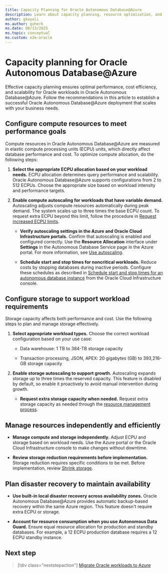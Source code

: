 ```yaml
---
title: Capacity Planning for Oracle Autonomous Database@Azure
description: Learn about capacity planning, resource optimization, and performance tuning for Oracle Autonomous Database@Azure deployments.
author: gkayali
ms.author: guherk
ms.date: 08/13/2025
ms.topic: conceptual
ms.custom: e2e-oracle
---
```


# Capacity planning for Oracle Autonomous Database@Azure

Effective capacity planning ensures optimal performance, cost efficiency, and scalability for Oracle workloads in Oracle Autonomous Database@Azure. Follow the recommendations in this article to establish a successful Oracle Autonomous Database@Azure deployment that scales with your business needs.

## Configure compute resources to meet performance goals

Compute resources in Oracle Autonomous Database@Azure are measured in elastic compute processing units (ECPU) units, which directly affect database performance and cost. To optimize compute allocation, do the following steps:

1. **Select the appropriate ECPU allocation based on your workload needs.** ECPU allocation determines query performance and scalability. Oracle Autonomous Database@Azure supports configurations from 2 to 512 ECPUs. Choose the appropriate size based on workload intensity and performance targets.

1. **Enable compute autoscaling for workloads that have variable demand.** Autoscaling adjusts compute resources automatically during peak demand. The system scales up to three times the base ECPU count. To request extra ECPU beyond this limit, follow the procedure in [Request increased ECPU limits](https://docs.oracle.com/iaas/Content/database-at-azure-autonomous/odadb-managing-autonomous-database-resources-azure.html).

   - **Verify autoscaling settings in the Azure and Oracle Cloud Infrastructure portals.** Confirm that autoscaling is enabled and configured correctly. Use the **Resource Allocation** interface under **Settings** in the Autonomous Database Service page in the Azure portal. For more information, see [Use autoscaling](https://docs.oracle.com/en/cloud/paas/autonomous-database/serverless/adbsb/autonomous-auto-scale.html).

   - **Schedule start and stop times for noncritical workloads.** Reduce costs by stopping databases during inactive periods. Configure these schedules as described in [Schedule start and stop times for an autonomous database instance](https://docs.oracle.com/en/cloud/paas/autonomous-database/serverless/adbsb/autonomous-auto-stop-start.html) from the Oracle Cloud Infrastructure console.

## Configure storage to support workload requirements

Storage capacity affects both performance and cost. Use the following steps to plan and manage storage effectively.

1. **Select appropriate workload types.** Choose the correct workload configuration based on your use case:

   - Data warehouse: 1 TB to 384-TB storage capacity
  
   - Transaction processing, JSON, APEX: 20 gigabytes (GB) to 393,216-GB storage capacity

1. **Enable storage autoscaling to support growth.** Autoscaling expands storage up to three times the reserved capacity. This feature is disabled by default, so enable it proactively to avoid manual intervention during growth.

   - **Request extra storage capacity when needed.** Request extra storage capacity as needed through the [resource management process](https://docs.oracle.com/iaas/Content/database-at-azure-autonomous/odadb-managing-autonomous-database-resources-azure.html#GUID-2C088312-BC30-468E-A15A-00740D2818F5).

## Manage resources independently and efficiently

- **Manage compute and storage independently.** Adjust ECPU and storage based on workload needs. Use the Azure portal or the Oracle Cloud Infrastructure console to make changes without downtime.

- **Review storage reduction requirements before implementation.** Storage reduction requires specific conditions to be met. Before implementation, review [Shrink storage](https://docs.oracle.com/en/cloud/paas/autonomous-database/serverless/adbsb/autonomous-auto-scale.html#GUID-3EE6FBB5-58D5-477E-8EDE-0BDEAC99FA85).

## Plan disaster recovery to maintain availability

- **Use built-in local disaster recovery across availability zones.** Oracle Autonomous Database@Azure provides automatic backup-based recovery within the same Azure region. This feature doesn't require extra ECPU or storage.

- **Account for resource consumption when you use Autonomous Data Guard.** Ensure equal resource allocation for production and standby databases. For example, a 12 ECPU production database requires a 12 ECPU standby instance.

## Next step

> [!div class="nextstepaction"]
> [Migrate Oracle workloads to Azure](./oracle-migration-planning.md)
